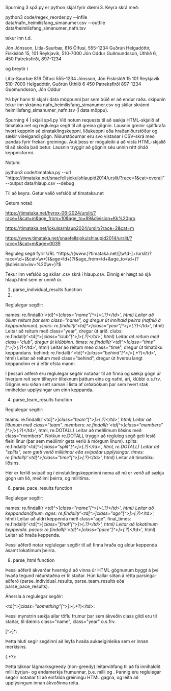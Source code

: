 Spurning 3
sp3.py er python skjal fyrir dæmi 3.
Keyra skrá með:

python3 code/regex_reorder.py --infile data/nafn_heimilisfang_simanumer.csv --outfile data/heimilisfang_simanumer_nafn.tsv

tekur inn t.d.

Jón Jónsson, Litla-Saurbæ, 816 Ölfusi, 555-1234
Guðrún Helgadóttir, Fiskislóð 15, 101 Reykjavík, 510-7000
Jón Oddur Guðmundsson, Úthlíð 6, 450 Patreksfirði, 897-1234

og breytir í

Litla-Saurbæ 816 Ölfusi 555-1234 Jónsson, Jón
Fiskislóð 15 101 Reykjavík 510-7000 Helgadóttir, Guðrún
Úthlíð 6 450 Patreksfirði 897-1234 Guðmundsson, Jón Oddur

Þá býr hann til skjal í data möppunni þar sem búið er að endur raða. skipunin tekur inn skránna nafn_heimilisfang_simanumer.csv og skilar skránni heimilisfang_simanumer_nafn.tsv (í data möppu).

Spurning 4
Í skjali sp4.py
Við notum requests til að sækja HTML-skjalið af tímataka.net og reglulega segð til að greina gögnin. Lausnin greinir sjálfkrafa hvort keppnin sé einstaklingskeppni, liðakeppni eða hraðaniðurstöður og sækir viðeigandi gögn. Niðurstöðurnar eru svo vistaðar í CSV-skrá með pandas fyrir frekari greiningu. Auk þess er möguleiki á að vista HTML-skjalið til að skoða það betur. Lausnin tryggir að gögnin séu unnin rétt óháð keppnisformi.

Notum:

python3 code/timataka.py --url "https://timataka.net/snaefellsjokulshlaupid2014/urslit/?race=1&cat=overall" --output data/hlaup.csv --debug

Til að keyra. Getur valið vefslóð af timataka.net

Getum notað

https://timataka.net/hyrox-06-2024/urslit/?race=1&cat=m&age_from=10&age_to=99&division=Kk%20pro

https://timataka.net/jokulsarhlaup2024/urslit/?race=2&cat=m

https://www.timataka.net/snaefellsjokulshlaupid2014/urslit/?race=1&cat=m&age=0039

Regluleg segð fyrir URL
^https://(www.)?timataka.net/[\w\d-]+/urslit/?race=\d+(&cat=\w+)(&age=\d+)?(&age_from=\d+&age_to=\d+)?(&division=\w+%20\w+)?$

Tekur inn vefslóð og skilar .csv skrá í hlaup.csv. Einnig er hægt að sjá hlaup.html sem er unnið úr.

1. parse_individual_results function
2. 
Reglulegar segðir:

names: re.findall(r'<td[^>]*class="name"[^>]*>(.*?)<\/td>', html)
Leitar að öllum <td> reitum þar sem class="name", og dregur út innihald þeirra (nafnið á keppandanum).
years: re.findall(r'<td[^>]*class="year"[^>]*>(.*?)<\/td>', html)
Leitar að reitum með class="year", dregur út árið.
clubs: re.findall(r'<td[^>]*class="club"[^>]*>(.*?)<\/td>', html)
Leitar að reitum með class="club", dregur út klúbbinn.
times: re.findall(r'<td[^>]*class="time"[^>]*>(.*?)<\/td>', html)
Leitar að reitum með class="time", dregur út tímatöku keppandans.
behind: re.findall(r'<td[^>]*class="behind"[^>]*>(.*?)<\/td>', html)
Leitar að reitum með class="behind", dregur út hversu langt keppandinn er á eftir efsta manni.

Í þessari aðferð eru reglulegar segðir notaðar til að finna og sækja gögn úr hverjum reit sem tilheyrir tilteknum þáttum eins og nafni, ári, klúbbi o.s.frv. Gögnin eru síðan sett saman í lista af orðabókum þar sem hvert stak inniheldur upplýsingar um einn keppanda.

4. parse_team_results function

Reglulegar segðir:

teams: re.findall(r'<td[^>]*class="team"[^>]*>(.*?)<\/td>', html)
Leitar að liðunum með class="team".
members: re.findall(r'<td[^>]*class="members"[^>]*>(.*?)<\/td>', html, re.DOTALL)
Leitar að meðlimum liðsins með class="members". Notkun re.DOTALL tryggir að regluleg segð geti lesið fleiri línur (þar sem meðlimir geta verið á mörgum línum).
splits: re.findall(r'<td[^>]*class="split"[^>]*>(.*?)<\/td>', html, re.DOTALL)
Leitar að "splits", sem gæti verið millitímar eða svipaðar upplýsingar.
times: re.findall(r'<td[^>]*class="time"[^>]*>(.*?)<\/td>', html)
Leitar að tímatöku liðsins.

Hér er ferlið svipað og í einstaklingskeppninni nema að nú er verið að sækja gögn um lið, meðlimi þeirra, og millitíma.

6. parse_pace_results function
   
Reglulegar segðir:

names: re.findall(r'<td[^>]*class="name"[^>]*>(.*?)<\/td>', html)
Leitar að keppandanöfnum.
ages: re.findall(r'<td[^>]*class="age"[^>]*>(.*?)<\/td>', html)
Leitar að aldri keppenda með class="age".
final_times: re.findall(r'<td[^>]*class="final"[^>]*>(.*?)<\/td>', html)
Leitar að lokatímum keppenda.
paces: re.findall(r'<td[^>]*class="pace"[^>]*>(.*?)<\/td>', html)
Leitar að hraða keppenda.

Þessi aðferð notar reglulegar segðir til að finna hraða og aldur keppenda ásamt lokatímum þeirra.

8. parse_html function
   
Þessi aðferð ákvarðar hvernig á að vinna úr HTML gögnunum byggt á því hvaða tegund niðurstaðna er til staðar. Hún kallar síðan á rétta parsinga-aðferð (parse_individual_results, parse_team_results eða parse_pace_results).

Áhersla á reglulegar segðir:

<td[^>]*class="something"[^>]*>(.*?)<\/td>: 

Þessi mynstrin sækja allar <td> töflu frumur þar sem ákveðin class gildi eru til staðar, til dæmis class="name", class="year" o.s.frv.

[^>]*: 

Þetta hluti segir segðinni að leyfa hvaða aukaeiginleika sem er innan <td> merkisins.

(.*?):

Þetta táknar lágmarksgreedy (non-greedy) leitarviðfang til að fá innihaldið milli byrjun- og endamerkja frumunnar, þ.e. milli <td> og </td>.
Þannig eru reglulegar segðir notaðar til að einfalda greiningu HTML gagna, og leita að upplýsingum innan ákveðinna reita.
